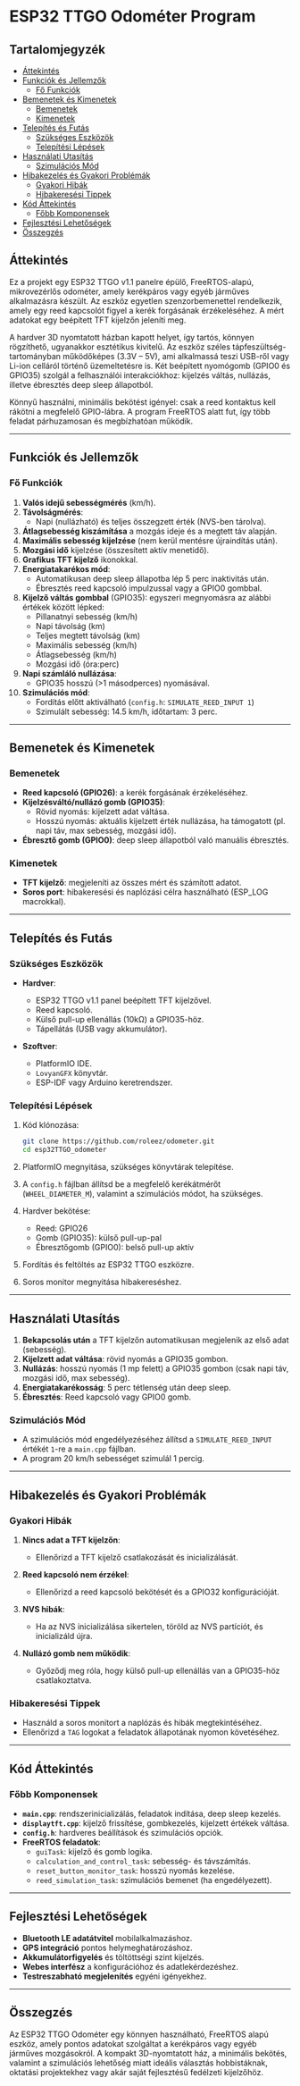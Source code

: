 
# ESP32 TTGO Odométer Program

## Tartalomjegyzék
- [Áttekintés](#áttekintés)
- [Funkciók és Jellemzők](#funkciók-és-jellemzők)
  - [Fő Funkciók](#fő-funkciók)
- [Bemenetek és Kimenetek](#bemenetek-és-kimenetek)
  - [Bemenetek](#bemenetek)
  - [Kimenetek](#kimenetek)
- [Telepítés és Futás](#telepítés-és-futás)
  - [Szükséges Eszközök](#szükséges-eszközök)
  - [Telepítési Lépések](#telepítési-lépések)
- [Használati Utasítás](#használati-utasítás)
  - [Szimulációs Mód](#szimulációs-mód)
- [Hibakezelés és Gyakori Problémák](#hibakezelés-és-gyakori-problémák)
  - [Gyakori Hibák](#gyakori-hibák)
  - [Hibakeresési Tippek](#hibakeresési-tippek)
- [Kód Áttekintés](#kód-áttekintés)
  - [Főbb Komponensek](#főbb-komponensek)
- [Fejlesztési Lehetőségek](#fejlesztési-lehetőségek)
- [Összegzés](#összegzés)

## Áttekintés

Ez a projekt egy ESP32 TTGO v1.1 panelre épülő, FreeRTOS-alapú, mikrovezérlős odométer, amely kerékpáros vagy egyéb járműves alkalmazásra készült. Az eszköz egyetlen szenzorbemenettel rendelkezik, amely egy reed kapcsolót figyel a kerék forgásának érzékeléséhez. A mért adatokat egy beépített TFT kijelzőn jeleníti meg.

A hardver 3D nyomtatott házban kapott helyet, így tartós, könnyen rögzíthető, ugyanakkor esztétikus kivitelű. Az eszköz széles tápfeszültség-tartományban működőképes (3.3V – 5V), ami alkalmassá teszi USB-ről vagy Li-ion celláról történő üzemeltetésre is. Két beépített nyomógomb (GPIO0 és GPIO35) szolgál a felhasználói interakciókhoz: kijelzés váltás, nullázás, illetve ébresztés deep sleep állapotból.

Könnyű használni, minimális bekötést igényel: csak a reed kontaktus kell rákötni a megfelelő GPIO-lábra. A program FreeRTOS alatt fut, így több feladat párhuzamosan és megbízhatóan működik.

---

## Funkciók és Jellemzők

### Fő Funkciók
1. **Valós idejű sebességmérés** (km/h).
2. **Távolságmérés**:
   - Napi (nullázható) és teljes összegzett érték (NVS-ben tárolva).
3. **Átlagsebesség kiszámítása** a mozgás ideje és a megtett táv alapján.
4. **Maximális sebesség kijelzése** (nem kerül mentésre újraindítás után).
5. **Mozgási idő** kijelzése (összesített aktív menetidő).
6. **Grafikus TFT kijelző** ikonokkal.
7. **Energiatakarékos mód**:
   - Automatikusan deep sleep állapotba lép 5 perc inaktivitás után.
   - Ébresztés reed kapcsoló impulzussal vagy a GPIO0 gombbal.
8. **Kijelző váltás gombbal** (GPIO35): egyszeri megnyomásra az alábbi értékek között lépked:
   - Pillanatnyi sebesség (km/h)
   - Napi távolság (km)
   - Teljes megtett távolság (km)
   - Maximális sebesség (km/h)
   - Átlagsebesség (km/h)
   - Mozgási idő (óra:perc)
9. **Napi számláló nullázása**:
   - GPIO35 hosszú (>1 másodperces) nyomásával.
10. **Szimulációs mód**:
    - Fordítás előtt aktiválható (`config.h`: `SIMULATE_REED_INPUT 1`)
    - Szimulált sebesség: 14.5 km/h, időtartam: 3 perc.

---

## Bemenetek és Kimenetek

### Bemenetek
- **Reed kapcsoló (GPIO26)**: a kerék forgásának érzékeléséhez.
- **Kijelzésváltó/nullázó gomb (GPIO35)**:
  - Rövid nyomás: kijelzett adat váltása.
  - Hosszú nyomás: aktuális kijelzett érték nullázása, ha támogatott (pl. napi táv, max sebesség, mozgási idő).
- **Ébresztő gomb (GPIO0)**: deep sleep állapotból való manuális ébresztés.

### Kimenetek
- **TFT kijelző**: megjeleníti az összes mért és számított adatot.
- **Soros port**: hibakeresési és naplózási célra használható (ESP_LOG macrokkal).

---

## Telepítés és Futás

### Szükséges Eszközök

- **Hardver**:
  - ESP32 TTGO v1.1 panel beépített TFT kijelzővel.
  - Reed kapcsoló.
  - Külső pull-up ellenállás (10kΩ) a GPIO35-höz.
  - Tápellátás (USB vagy akkumulátor).

- **Szoftver**:
  - PlatformIO IDE.
  - `LovyanGFX` könyvtár.
  - ESP-IDF vagy Arduino keretrendszer.

### Telepítési Lépések

1. Kód klónozása:
   ```bash
   git clone https://github.com/roleez/odometer.git
   cd esp32TTGO_odometer
   ```

2. PlatformIO megnyitása, szükséges könyvtárak telepítése.

3. A `config.h` fájlban állítsd be a megfelelő kerékátmérőt (`WHEEL_DIAMETER_M`), valamint a szimulációs módot, ha szükséges.

4. Hardver bekötése:
   - Reed: GPIO26
   - Gomb (GPIO35): külső pull-up-pal
   - Ébresztőgomb (GPIO0): belső pull-up aktív

5. Fordítás és feltöltés az ESP32 TTGO eszközre.

6. Soros monitor megnyitása hibakereséshez.

---

## Használati Utasítás

1. **Bekapcsolás után** a TFT kijelzőn automatikusan megjelenik az első adat (sebesség).
2. **Kijelzett adat váltása**: rövid nyomás a GPIO35 gombon.
3. **Nullázás**: hosszú nyomás (1 mp felett) a GPIO35 gombon (csak napi táv, mozgási idő, max sebesség).
4. **Energiatakarékosság**: 5 perc tétlenség után deep sleep.
5. **Ébresztés**: Reed kapcsoló vagy GPIO0 gomb.

### Szimulációs Mód
- A szimulációs mód engedélyezéséhez állítsd a `SIMULATE_REED_INPUT` értékét `1`-re a `main.cpp` fájlban.
- A program 20 km/h sebességet szimulál 1 percig.

---

## Hibakezelés és Gyakori Problémák

### Gyakori Hibák
1. **Nincs adat a TFT kijelzőn**:
   - Ellenőrizd a TFT kijelző csatlakozását és inicializálását.

2. **Reed kapcsoló nem érzékel**:
   - Ellenőrizd a reed kapcsoló bekötését és a GPIO32 konfigurációját.

3. **NVS hibák**:
   - Ha az NVS inicializálása sikertelen, töröld az NVS partíciót, és inicializáld újra.

4. **Nullázó gomb nem működik**:
   - Győződj meg róla, hogy külső pull-up ellenállás van a GPIO35-höz csatlakoztatva.

### Hibakeresési Tippek
- Használd a soros monitort a naplózás és hibák megtekintéséhez.
- Ellenőrizd a `TAG` logokat a feladatok állapotának nyomon követéséhez.

---

## Kód Áttekintés

### Főbb Komponensek
- **`main.cpp`**: rendszerinicializálás, feladatok indítása, deep sleep kezelés.
- **`displaytft.cpp`**: kijelző frissítése, gombkezelés, kijelzett értékek váltása.
- **`config.h`**: hardveres beállítások és szimulációs opciók.
- **FreeRTOS feladatok**:
  - `guiTask`: kijelző és gomb logika.
  - `calculation_and_control_task`: sebesség- és távszámítás.
  - `reset_button_monitor_task`: hosszú nyomás kezelése.
  - `reed_simulation_task`: szimulációs bemenet (ha engedélyezett).

---

## Fejlesztési Lehetőségek

- **Bluetooth LE adatátvitel** mobilalkalmazáshoz.
- **GPS integráció** pontos helymeghatározáshoz.
- **Akkumulátorfigyelés** és töltöttségi szint kijelzés.
- **Webes interfész** a konfigurációhoz és adatlekérdezéshez.
- **Testreszabható megjelenítés** egyéni igényekhez.

---

## Összegzés

Az ESP32 TTGO Odométer egy könnyen használható, FreeRTOS alapú eszköz, amely pontos adatokat szolgáltat a kerékpáros vagy egyéb járműves mozgásokról. A kompakt 3D-nyomtatott ház, a minimális bekötés, valamint a szimulációs lehetőség miatt ideális választás hobbistáknak, oktatási projektekhez vagy akár saját fejlesztésű fedélzeti kijelzőhöz.
